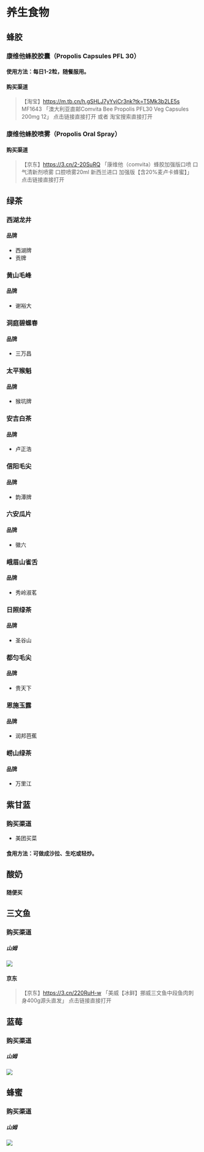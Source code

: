 # 养生食物

## 蜂胶

### 康维他蜂胶胶囊（Propolis Capsules PFL 30）
#### 使用方法：每日1-2粒，随餐服用。
#### 购买渠道
>【淘宝】https://m.tb.cn/h.gSHLJ7yYviCr3nk?tk=T5Mk3b2LE5s MF1643 「澳大利亚直邮Comvita Bee Propolis PFL30 Veg Capsules 200mg 12」
点击链接直接打开 或者 淘宝搜索直接打开

### 康维他蜂胶喷雾（Propolis Oral Spray）
#### 购买渠道
>【京东】https://3.cn/2-20SuRQ 「康维他（comvita）蜂胶加强版口喷 口气清新剂喷雾 口腔喷雾20ml 新西兰进口 加强版【含20%麦卢卡蜂蜜】」 
点击链接直接打开

## 绿茶

### 西湖龙井
#### 品牌
* 西湖牌
* 贡牌

### 黄山毛峰
#### 品牌
* 谢裕大

### 洞庭碧螺春
#### 品牌
* 三万昌

### 太平猴魁
#### 品牌
* 猴坑牌

### 安吉白茶
#### 品牌
* 卢正浩

### 信阳毛尖
#### 品牌
* 韵潭牌

### 六安瓜片
#### 品牌
* 徽六

### 峨眉山雀舌
#### 品牌
* 秀岭淑茗

### 日照绿茶
#### 品牌
* 圣谷山

### 都匀毛尖
#### 品牌
* 贵天下

### 恩施玉露
#### 品牌
* 润邦芭蕉

### 崂山绿茶
#### 品牌
* 万里江


## 紫甘蓝

### 购买渠道
* 美团买菜

#### 食用方法：可做成沙拉、生吃或轻炒。

## 酸奶
### 

#### 随便买

## 三文鱼

### 购买渠道
##### 山姆
![](image/IMG_9646.JPG)

#### 京东
>【京东】https://3.cn/220RuH-w 「美威【冰鲜】挪威三文鱼中段鱼肉刺身400g源头直发」 
点击链接直接打开

## 蓝莓
### 购买渠道
##### 山姆
![](image/IMG_9647.JPG)

## 蜂蜜
### 购买渠道
##### 山姆
![](image/IMG_9649.JPG)








